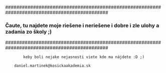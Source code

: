 #############################################################################################
###  Čaute, tu najdete moje riešene i neriešene i dobre i zle ulohy a zadania zo školy ;) ###
#############################################################################################

			keby boli nejake nejasnosti viete kde ma nájdete :D ;)
		
		daniel.martinek@kosickaakademia.sk
